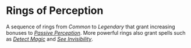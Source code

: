 # Rings of Perception

A sequence of rings from _Common_ to _Legendary_ that grant increasing bonuses
to [_Passive
Perception_](https://www.dndbeyond.com/sources/dnd/free-rules/rules-glossary#PassivePerception).
More powerful rings also grant spells such as [_Detect
Magic_](https://www.dndbeyond.com/sources/dnd/free-rules/spell-descriptions#DetectMagic)
and [_See
Invisibility_](https://www.dndbeyond.com/sources/dnd/free-rules/spell-descriptions#SeeInvisibility).
